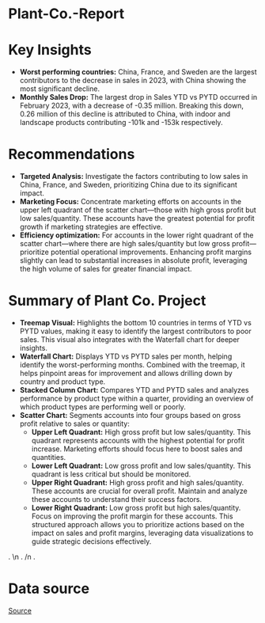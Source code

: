 # Plant-Co.-Report

# Key Insights
- <b>Worst performing countries:</b> China, France, and Sweden are the largest contributors to the decrease in sales in 2023, with China showing the most significant decline.
- <b>Monthly Sales Drop:</b> The largest drop in Sales YTD vs PYTD occurred in February 2023, with a decrease of -0.35 million. Breaking this down, 0.26 million of this decline is attributed to China, with indoor and landscape products contributing -101k and -153k respectively.

# Recommendations
- <b>Targeted Analysis:</b> Investigate the factors contributing to low sales in China, France, and Sweden, prioritizing China due to its significant impact.
- <b>Marketing Focus:</b> Concentrate marketing efforts on accounts in the upper left quadrant of the scatter chart—those with high gross profit but low sales/quantity. These accounts have the greatest potential for profit growth if marketing strategies are effective.
- <b> Efficiency optimization:</b> For accounts in the lower right quadrant of the scatter chart—where there are high sales/quantity but low gross profit—prioritize potential operational improvements. Enhancing profit margins slightly can lead to substantial increases in absolute profit, leveraging the high volume of sales for greater financial impact.

# Summary of Plant Co. Project
- <b>Treemap Visual:</b> Highlights the bottom 10 countries in terms of YTD vs PYTD values, making it easy to identify the largest contributors to poor sales. This visual also integrates with the Waterfall chart for deeper insights.
- <b>Waterfall Chart:</b> Displays YTD vs PYTD sales per month, helping identify the worst-performing months. Combined with the treemap, it helps pinpoint areas for improvement and allows drilling down by country and product type.
- <b>Stacked Column Chart:</b> Compares YTD and PYTD sales and analyzes performance by product type within a quarter, providing an overview of which product types are performing well or poorly.
- <b>Scatter Chart:</b> Segments accounts into four groups based on gross profit relative to sales or quantity:
  - <b>Upper Left Quadrant:</b> High gross profit but low sales/quantity. This quadrant represents accounts with the highest potential for profit increase. Marketing efforts should focus here to boost sales and quantities.
  - <b>Lower Left Quadrant:</b> Low gross profit and low sales/quantity. This quadrant is less critical but should be monitored.
  - <b>Upper Right Quadrant:</b> High gross profit and high sales/quantity. These accounts are crucial for overall profit. Maintain and analyze these accounts to understand their success factors.
  - <b>Lower Right Quadrant:</b> Low gross profit but high sales/quantity. Focus on improving the profit margin for these accounts.
This structured approach allows you to prioritize actions based on the impact on sales and profit margins, leveraging data visualizations to guide strategic decisions effectively.


. \n
. /n
.
# Data source
[Source](https://github.com/mochen862/power-bi-portfolio-project)

